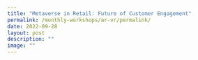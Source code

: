 ```yaml
---
title: "Metaverse in Retail: Future of Customer Engagement"
permalink: /monthly-workshops/ar-vr/permalink/
date: 2022-09-28
layout: post
description: ""
image: ""
---
```

